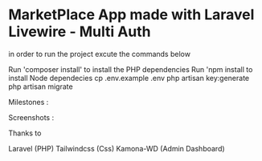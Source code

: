 # MarketPlace App made with Laravel Livewire - Multi Auth
 
in order to run the project excute the commands below

Run 'composer install' to install the PHP dependencies
Run 'npm install to install Node dependecies
cp .env.example .env
php artisan key:generate
php artisan migrate

Milestones :

Screenshots :

Thanks to

Laravel (PHP)
Tailwindcss (Css)
Kamona-WD (Admin Dashboard)

